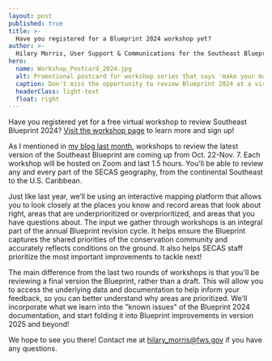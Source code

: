 ```yaml
---
layout: post
published: true
title: >-
  Have you registered for a Blueprint 2024 workshop yet?
author: >-
  Hilary Morris, User Support & Communications for the Southeast Blueprint
hero:
  name: Workshop_Postcard_2024.jpg
  alt: Promotional postcard for workshop series that says 'make your mark on Blueprint 2024' with a map of Blueprint 2024 with colorful feedback polygons on top, and a pencil sketching one of the polygons with a question mark inside.
  caption: Don't miss the opportunity to review Blueprint 2024 at a virtual workshop! <a href="https://www.flaticon.com/free-icons/pencil" title="pencil icons">Pencil icon created by Freepik - Flaticon</a>
  headerClass: light-text
  float: right
---
```


Have you registered yet for a free virtual workshop to review Southeast Blueprint 2024? [Visit the workshop page](https://secassoutheast.org/workshops) to learn more and sign up!

As I mentioned in [my blog last month](https://secassoutheast.org/2024/08/26/Register-now-for-a-2024-Blueprint-workshop.html), workshops to review the latest version of the Southeast Blueprint are coming up from Oct. 22-Nov. 7. Each workshop will be hosted on Zoom and last 1.5 hours. You'll be able to review any and every part of the SECAS geography, from the continental Southeast to the U.S. Caribbean.<!--more-->

Just like last year, we’ll be using an interactive mapping platform that allows you to look closely at the places you know and record areas that look about right, areas that are underprioritized or overprioritized, and areas that you have questions about. The input we gather through workshops is an integral part of the annual Blueprint revision cycle. It helps ensure the Blueprint captures the shared priorities of the conservation community and accurately reflects conditions on the ground. It also helps SECAS staff prioritize the most important improvements to tackle next!

The main difference from the last two rounds of workshops is that you'll be reviewing a final version the Blueprint, rather than a draft. This will allow you to access the underlying data and documentation to help inform your feedback, so you can better understand why areas are prioritized. We'll incorporate what we learn into the "known issues" of the Blueprint 2024 documentation, and start folding it into Blueprint improvements in version 2025 and beyond!

We hope to see you there! Contact me at [hilary_morris@fws.gov](mailto:hilary_morris@fws.gov) if you have any questions.
